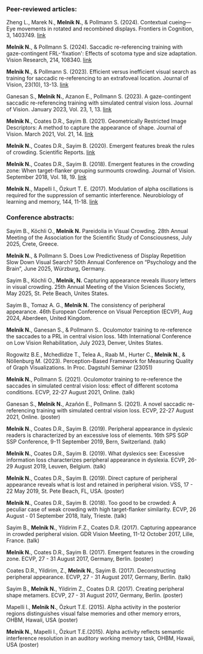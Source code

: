 
### Peer-reviewed articles: 

Zheng L., Marek N., __Melnik N.__, & Pollmann S. (2024). Contextual cueing—Eye movements in rotated and recombined displays. Frontiers in Cognition, 3, 1403749.  [link](https://doi.org/10.3389/fcogn.2024.1403749)

__Melnik N.__, & Pollmann S. (2024). Saccadic re-referencing training with gaze-contingent FRL-'fixation': Effects of scotoma type and size adaptation. Vision Research, 214, 108340. [link](https://doi.org/10.1016/j.visres.2023.108340)

__Melnik N.__, & Pollmann S. (2023). Efficient versus inefficient visual search as training for saccadic re-referencing to an extrafoveal location. Journal of Vision, 23(10), 13-13. [link](https://doi.org/10.1167/jov.23.10.13)

Ganesan S., __Melnik N.__, Azanon E., Pollmann S. (2023). A gaze-contingent saccadic re-referencing training with simulated central vision loss. Journal of Vision. January 2023, Vol. 23, 1, 13.  [link](https://doi.org/10.1167/jov.23.1.13.)
 
__Melnik N.__, Coates D.R., Sayim B. (2021). Geometrically Restricted Image Descriptors: A method to capture the appearance of shape. Journal of Vision. March 2021, Vol. 21, 14. [link](https://doi.org/10.1167/jov.21.3.14)

__Melnik N.__, Coates D.R., Sayim B. (2020). Emergent features break the rules of crowding. Scientific Reports. [link](http://www.nature.com/articles/s41598-019-57277-y)

__Melnik N.__, Coates D.R., Sayim B. (2018). Emergent features in the crowding zone: When target-flanker grouping surmounts crowding. Journal of Vision. September 2018, Vol. 18, 19. [link](http://jov.arvojournals.org/article.aspx?articleid=2703422)

__Melnik N.__, Mapelli I., Özkurt T. E. (2017). Modulation of alpha oscillations is required for the suppression of semantic interference. Neurobiology of learning and memory, 144, 11-18. [link](https://doi.org/10.1016/j.nlm.2017.05.007)


### Conference abstracts:

Sayim B., Köchli O., __Melnik N.__ Pareidolia in Visual Crowding. 28th Annual Meeting of the Association for the Scientific Study of Consciousness, July 2025, Crete, Greece. 

__Melnik N.__, & Pollmann S. Does Low Predictiveness of Display Repetition Slow Down Visual Search? 50th Annual Conference on “Psychology and the Brain”, June 2025, Würzburg, Germany.

Sayim B., Köchli O., __Melnik, N.__ Capturing appearance reveals illusory letters in visual crowding. 25th Annual Meeting of the Vision Sciences Society, May 2025, St. Pete Beach, Unites States.

Sayim B., Tomaz A. G., __Melnik N.__ The consistency of peripheral appearance. 46th European Conference on Visual Perception (ECVP), Aug 2024, Aberdeen, United Kingdom. 

__Melnik N.__, Ganesan S., & Pollmann S.. Oculomotor training to re-reference the saccades to a PRL in central vision loss. 14th International Conference on Low Vision Rehabilitation, July 2023, Denver, Unites States. 

Rogowitz B.E., Mchedlidze T., Telea A., Raab M., Hurter C., __Melnik N.__, & Nöllenburg M. (2023). Perception-Based Framework for Measuring Quality of Graph Visualizations.  In Proc. Dagstuhl Seminar (23051)

__Melnik N.__, Pollmann S. (2021). Oculomotor training to re-reference the saccades in simulated central vision loss: effect of different scotoma conditions. ECVP, 22-27 August 2021, Online. (talk)

Ganesan S., __Melnik N.__, Azañón E., Pollmann S. (2021). A novel saccadic re-referencing training with simulated central vision loss. ECVP, 22-27 August 2021, Online. (poster)

__Melnik N.__, Coates D.R., Sayim B. (2019). Peripheral appearance in dyslexic readers is characterized by an excessive loss of elements. 16th SPS SGP SSP Conference, 9-11 September 2019, Bern, Switzerland. (talk)

__Melnik N.__, Coates D.R., Sayim B. (2019). What dyslexics see: Excessive information loss characterizes peripheral appearance in dyslexia. ECVP, 26-29 August 2019, Leuven, Belgium. (talk)

__Melnik N.__, Coates D.R., Sayim B. (2019). Direct capture of peripheral appearance reveals what is lost and retained in peripheral vision. VSS, 17 - 22 May 2019, St. Pete Beach, FL, USA. (poster)

__Melnik N.__, Coates D.R., Sayim B. (2018). Too good to be crowded: A peculiar case of weak crowding with high target-flanker similarity. ECVP, 26 August - 01 September 2018, Italy, Trieste. (talk)

Sayim B., __Melnik N.__, Yildirim F.Z., Coates D.R. (2017). Capturing appearance in crowded peripheral vision. GDR Vision Meeting, 11-12 October 2017, Lille, France. (talk)

__Melnik N.__, Coates D.R., Sayim B. (2017). Emergent features in the crowding zone. ECVP, 27 - 31 August 2017, Germany, Berlin. (poster)

Coates D.R., Yildirim, Z., __Melnik N.__, Sayim B. (2017). Deconstructing peripheral appearance. ECVP, 27 - 31 August 2017, Germany, Berlin. (talk)

Sayim B., __Melnik N.__, Yildirim Z., Coates D.R. (2017). Creating peripheral shape metamers. ECVP, 27 - 31 August 2017, Germany, Berlin. (poster)

Mapelli I., __Melnik N.__, Özkurt T.E. (2015). Alpha activity in the posterior regions distinguishes visual false memories and other memory errors, OHBM, Hawaii, USA (poster)

__Melnik N.__, Mapelli I., Özkurt T.E.(2015). Alpha activity reflects semantic interference resolution in an auditory working memory task, OHBM, Hawaii, USA (poster)
